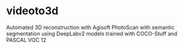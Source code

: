 # videoto3d
Automated 3D reconstruction with Agisoft PhotoScan with semantic segmentation using DeepLabv2 models trained with COCO-Stuff and PASCAL VOC 12

